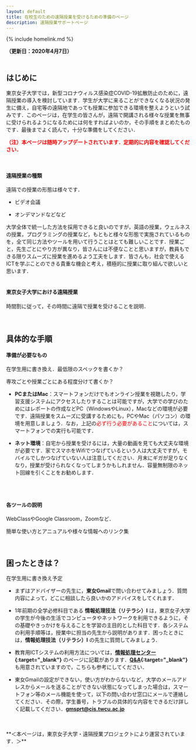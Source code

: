 ```yaml
---
layout: default
title: 在校生のための遠隔授業を受けるための準備のページ
description: 遠隔授業サポートページ
---
```


{% include homelink.md %}
<br />

**（更新日：2020年4月7日）**
<br />
<br />

## はじめに

東京女子大学では，新型コロナウィルス感染症COVID-19拡散防止のために，遠隔授業の導入を検討しています．学生が大学に来ることができなくなる状況の発生に備え，自宅等の遠隔地であっても授業に参加できる環境を整えようという試みです．このページは，在学生の皆さんが，遠隔で開講される様々な授業を無事に受けられるようになるためには何をすればよいのか，その手順をまとめたものです．最後までよく読んで，十分な準備をしてください．
<br />

**<font color="red">（注）本ページは随時アップデートされています．定期的に内容を確認してください．</font>**

<br />

#### 遠隔授業の種類

遠隔での授業の形態は様々です．

- ビデオ会議

- オンデマンドなどなど

大学全体で統一した方法を採用できると良いのですが，英語の授業，ウェルネスの授業，プログラミングの授業など，もともと様々な形態で実施されているものを，全て同じ方法やツールを用いて行うことはとても難しいことです．授業ごと，先生ごとにやり方が異なり，皆さんには不便なことと思いますが，教員もできる限りスムーズに授業を進めるよう工夫をします．皆さんも，社会で使えるICTを学ぶことのできる貴重な機会と考え，積極的に授業に取り組んで欲しいと思います．
<br />
<br />

#### 東京女子大学における遠隔授業

時間割に従って，その時間に遠隔で授業を受けることを説明．
<br />
<br />
<br />

## 具体的な手順

#### 準備が必要なもの

在学生用に書き換え．最低限のスペックを書くか？

専攻ごとや授業ごとにある程度分けて書くか？


- **PCまたはMac**：スマートフォンだけでもオンライン授業を視聴したり，学習支援システムにアクセスしたりすることは可能ですが，大学での学びのためにはレポートの作成などPC（WindowsやLinux），Macなどの環境が必要です．遠隔授業をスムーズに受講するためにも，PCやMac（パソコン）の環境を用意しましょう．なお，上記の<font color="red">必ず行う必要があること</font>については，スマートフォンでの実行も可能です．

- **ネット環境**：自宅から授業を受けるには，大量の動画を見ても大丈夫な環境が必要です．家でスマホをWifiでつなげているという人は大丈夫ですが，モバイルでしかつなげていない人は注意してください．月末にギガが足りなくなり，授業が受けられなくなってしまうかもしれません．容量無制限のネット回線を引くことをお勧めします．
<br />
<br />

#### 各ツールの説明

WebClassやGoogle Classroom，Zoomなど．

簡単な使い方とアニュアルや様々な情報へのリンク集

<br />

## 困ったときは？

在学生用に書き換え予定

- まずはアドバイザーの先生に，**東女Gmail**で問い合わせてみましょう．質問内容によって，どこに相談したら良いかのアドバイスをしてくれます．

- 1年前期の全学必修科目である **情報処理技法（リテラシ）I** は，東京女子大学の学生が今後の生活でコンピュータやネットワークを利用できるように，その基礎やきっかけを与えることを学習の主目的とした科目です．各システムの利用手順等は，授業中に担当の先生から説明があります．困ったときには，**情報処理技法（リテラシ）I** の先生に質問してみましょう．

- 教育用ICTシステムの利用方法については，**[情報処理センター](https://www.cis.twcu.ac.jp/cis/index.html){:target="_blank"}** のページに記載があります．**[Q&A](https://sites.google.com/cis.twcu.ac.jp/cisqa){:target="_blank"}** も用意されていますので，こちらも参考にしてください．

- 東女Gmailの設定ができない，使い方がわからないなど，大学のメールアドレスからメールを送ることができない状態になってしまった場合は，スマートフォン等のメール機能を使って，以下の問い合わせ窓口にメールで連絡してください．その際，学生番号，トラブルの具体的な内容をできるだけ詳しく記載してください．**<font color='red'>gmsprt@cis.twcu.ac.jp</font>**

<br />
<br />
**＜本ページは，東京女子大学・遠隔授業プロジェクトにより運営されています．＞**
<br />
<br />
